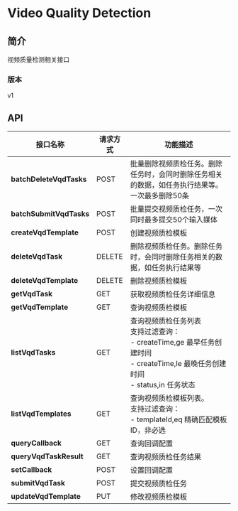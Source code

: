 # Video Quality Detection


## 简介
视频质量检测相关接口


### 版本
v1


## API
|接口名称|请求方式|功能描述|
|---|---|---|
|**batchDeleteVqdTasks**|POST|批量删除视频质检任务。删除任务时，会同时删除任务相关的数据，如任务执行结果等。一次最多删除50条|
|**batchSubmitVqdTasks**|POST|批量提交视频质检任务，一次同时最多提交50个输入媒体|
|**createVqdTemplate**|POST|创建视频质检模板|
|**deleteVqdTask**|DELETE|删除视频质检任务。删除任务时，会同时删除任务相关的数据，如任务执行结果等|
|**deleteVqdTemplate**|DELETE|删除视频质检模板|
|**getVqdTask**|GET|获取视频质检任务详细信息|
|**getVqdTemplate**|GET|查询视频质检模板|
|**listVqdTasks**|GET|查询视频质检任务列表<br>支持过滤查询：<br>  \- createTime,ge 最早任务创建时间<br>  \- createTime,le 最晚任务创建时间<br>  \- status,in 任务状态<br>|
|**listVqdTemplates**|GET|查询视频质检模板列表。<br>支持过滤查询：<br>  \- templateId,eq 精确匹配模板ID，非必选<br>|
|**queryCallback**|GET|查询回调配置|
|**queryVqdTaskResult**|GET|查询视频质检任务结果|
|**setCallback**|POST|设置回调配置|
|**submitVqdTask**|POST|提交视频质检任务|
|**updateVqdTemplate**|PUT|修改视频质检模板|
